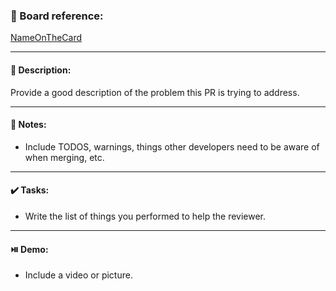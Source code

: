 ### :link: Board reference:

[NameOnTheCard](linkToTheCard)

---

#### :page_facing_up: Description:

Provide a good description of the problem this PR is trying to address.

---

#### :pushpin: Notes:

- Include TODOS, warnings, things other developers need to be aware of when merging, etc.

---

#### :heavy_check_mark: Tasks:

- Write the list of things you performed to help the reviewer.

---

#### :play_or_pause_button: Demo:

- Include a video or picture.
